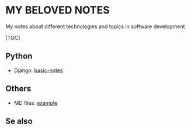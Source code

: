 # MY BELOVED NOTES

My notes about different technologies and topics in software development

[TOC]

## Python

- Django: [basic-notes](./django-basic.md)


## Others

- MD files: [example](./others/md-file-example.md)


## Se also



